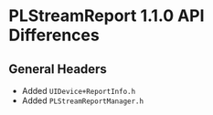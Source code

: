 # PLStreamReport 1.1.0 API Differences

## General Headers

- Added `UIDevice+ReportInfo.h`
- Added `PLStreamReportManager.h`
